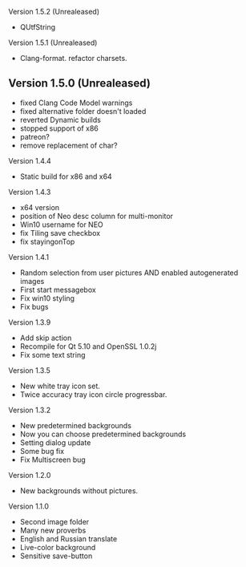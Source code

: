 
Version 1.5.2 (Unrealeased)
 * QUtfString

Version 1.5.1 (Unrealeased)
 * Clang-format. refactor charsets.

## Version 1.5.0 (Unrealeased)
 * fixed Clang Code Model warnings
 * fixed alternative folder doesn't loaded
 * reverted Dynamic builds
 * stopped support of x86
 * patreon?
 * remove replacement of char?

Version 1.4.4
 * Static build for x86 and x64

Version 1.4.3
 * x64 version
 * position of Neo desc column for multi-monitor
 * Win10 username for NEO
 * fix Tiling save checkbox
 * fix stayingonTop

Version 1.4.1
 * Random selection from user pictures AND enabled autogenerated images
 * First start messagebox
 * Fix win10 styling
 * Fix bugs

Version 1.3.9
 * Add skip action
 * Recompile for Qt 5.10 and OpenSSL 1.0.2j
 * Fix some text string

Version 1.3.5
 * New white tray icon set.
 * Twice accuracy tray icon circle progressbar.

Version 1.3.2
 * New predetermined backgrounds
 * Now you can choose predetermined backgrounds
 * Setting dialog update
 * Some bug fix
 * Fix Multiscreen bug

Version 1.2.0
 * New backgrounds without pictures.

Version 1.1.0
 * Second image folder
 * Many new proverbs
 * English and Russian translate
 * Live-color background
 * Sensitive save-button
